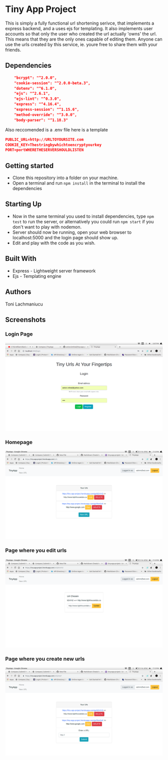# Tiny App Project

This is simply a fully functional url shortening serivce, that implements a express backend, and a uses ejs for templating. It also implements user accounts so that only the user who created the url actually 'owns' the url. This means that they are the only ones capable of editing them. Anyone can use the urls created by this service, ie. youre free to share them with your friends.

## Dependencies

```json
    "bcrypt": "^2.0.0",
    "cookie-session": "^2.0.0-beta.3",
    "dotenv": "^6.1.0",
    "ejs": "^2.6.1",
    "ejs-lint": "^0.3.0",
    "express": "^4.16.4",
    "express-session": "^1.15.6",
    "method-override": "^3.0.0",
    "body-parser": "^1.18.3"
```
Also reccomended is a .env file here is a template
```json
PUBLIC_URL=http://URLTOYOURSITE.com
COOKIE_KEY=Thestringbywhichtoencryptyourkey
PORT=portWHERETHESERVERSHOULDLISTEN
```

## Getting started

- Clone this repository into a folder on your machine.
- Open a terminal and run `npm install` in the terminal to install the dependencies

## Starting Up

- Now in the same terminal you used to install dependencies, type `npm test` to run the server, or alternatively you could run `npm start` if you don't want to play with nodemon.
- Server should now be running, open your web browser to localhost:5000 and the login page should show up.
- Edit and play with the code as you wish.

## Built With

- Express - Lightweight server framework
- Ejs - Templating engine

## Authors

Toni Lachmaniucu

## Screenshots

### Login Page

![alt text](https://github.com/anton2mihail/tiny-app-project/blob/master/public/examples/LoginPage.png "Login Page")

### Homepage

![alt text](https://github.com/anton2mihail/tiny-app-project/blob/master/public/examples/HomePage.png "Homepage")

### Page where you edit urls

![alt text](https://github.com/anton2mihail/tiny-app-project/blob/master/public/examples/EditPage.png "Edit Page")

### Page where you create new urls

![alt text](https://github.com/anton2mihail/tiny-app-project/blob/master/public/examples/NewUrl.png "Create New Url Page")
